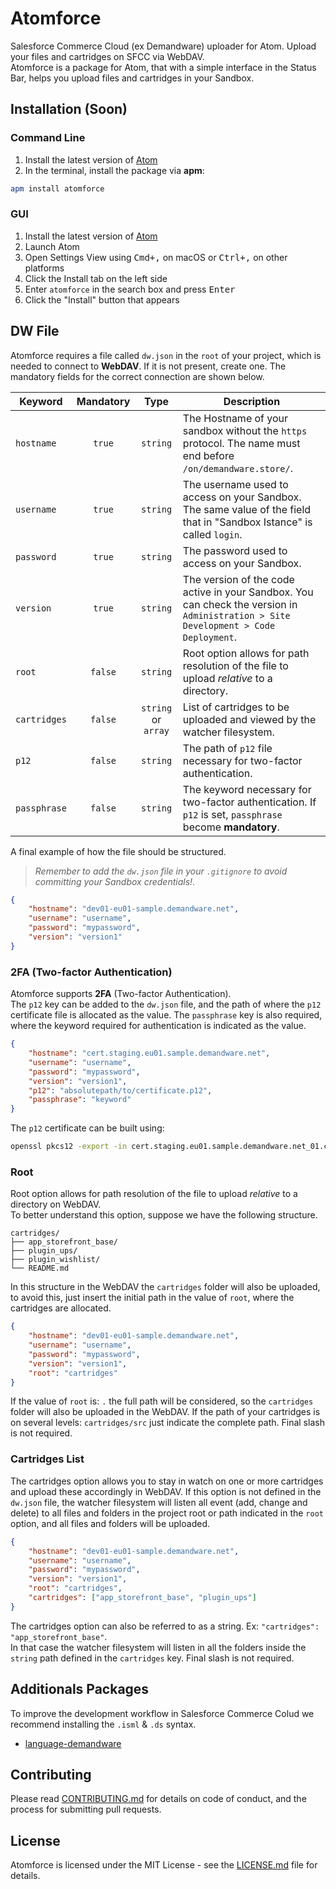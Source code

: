 # Atomforce

Salesforce Commerce Cloud (ex Demandware) uploader for Atom. Upload your files and cartridges on SFCC via WebDAV. <br />
Atomforce is a package for Atom, that with a simple interface in the Status Bar, helps you upload files and cartridges in your Sandbox.

## Installation (Soon)

### Command Line

1.  Install the latest version of [Atom](https://atom.io)
2.  In the terminal, install the package via **apm**:

```sh
apm install atomforce
```

### GUI

1.  Install the latest version of [Atom](https://atom.io)
1.  Launch Atom
1.  Open Settings View using <kbd>Cmd+,</kbd> on macOS or <kbd>Ctrl+,</kbd> on other platforms
1.  Click the Install tab on the left side
1.  Enter `atomforce` in the search box and press <kbd>Enter</kbd>
1.  Click the "Install" button that appears

## DW File

Atomforce requires a file called `dw.json` in the `root` of your project, which is needed to connect to **WebDAV**. If it is not present, create one. The mandatory fields for the correct connection are shown below.

| Keyword  | Mandatory | Type | Description |
|----------|:---------:|:----:|-------------|
| `hostname` | `true` | `string` | The Hostname of your sandbox without the `https` protocol. The name must end before `/on/demandware.store/`. |
| `username` | `true` | `string` | The username used to access on your Sandbox. The same value of the field that in "Sandbox Istance" is called `login`. |
| `password` | `true` | `string` | The password used to access on your Sandbox. |
| `version` | `true` | `string` | The version of the code active in your Sandbox. You can check the version in `Administration > Site Development > Code Deployment`. |
| `root` | `false` | `string` | Root option allows for path resolution of the file to upload *relative* to a directory. |
| `cartridges` | `false` | `string` or `array` | List of cartridges to be uploaded and viewed by the watcher filesystem. |
| `p12` | `false` | `string` | The path of `p12` file necessary for two-factor authentication. |
| `passphrase` | `false` | `string` | The keyword necessary for two-factor authentication. If `p12` is set, `passphrase` become **mandatory**. |

A final example of how the file should be structured. <br />
> *Remember to add the `dw.json` file in your `.gitignore` to avoid committing your Sandbox credentials!*.

```json
{
    "hostname": "dev01-eu01-sample.demandware.net",
    "username": "username",
    "password": "mypassword",
    "version": "version1"
}
```

### 2FA (Two-factor Authentication)

Atomforce supports **2FA** (Two-factor Authentication). <br />
The `p12` key can be added to the `dw.json` file, and the path of where the `p12` certificate file is allocated as the value. The `passphrase` key is also required, where the keyword required for authentication is indicated as the value.

```json
{
    "hostname": "cert.staging.eu01.sample.demandware.net",
    "username": "username",
    "password": "mypassword",
    "version": "version1",
    "p12": "absolutepath/to/certificate.p12",
    "passphrase": "keyword"
}
```

The `p12` certificate can be built using:

```bash
openssl pkcs12 -export -in cert.staging.eu01.sample.demandware.net_01.crt -inkey cert.staging.eu01.sample.demandware.net_01.key -out certificate.p12
```

### Root

Root option allows for path resolution of the file to upload *relative* to a directory on WebDAV. <br />
To better understand this option, suppose we have the following structure.

```
cartridges/
├── app_storefront_base/
├── plugin_ups/
├── plugin_wishlist/
└── README.md
```
In this structure in the WebDAV the `cartridges` folder will also be uploaded, to avoid this, just insert the initial path in the value of `root`, where the cartridges are allocated.

```json
{
    "hostname": "dev01-eu01-sample.demandware.net",
    "username": "username",
    "password": "mypassword",
    "version": "version1",
    "root": "cartridges"
}
```

If the value of `root` is: `.` the full path will be considered, so the `cartridges` folder will also be uploaded in the WebDAV. If the path of your cartridges is on several levels: `cartridges/src` just indicate the complete path. Final slash is not required.

### Cartridges List

The cartridges option allows you to stay in watch on one or more cartridges and upload these accordingly in WebDAV. If this option is not defined in the `dw.json` file, the watcher filesystem will listen all event (add, change and delete) to all files and folders in the project root or path indicated in the `root` option, and all files and folders will be uploaded.

```json
{
    "hostname": "dev01-eu01-sample.demandware.net",
    "username": "username",
    "password": "mypassword",
    "version": "version1",
    "root": "cartridges",
    "cartridges": ["app_storefront_base", "plugin_ups"]
}
```

The cartridges option can also be referred to as a string. Ex: `"cartridges": "app_storefront_base"`. <br />
In that case the watcher filesystem will listen in all the folders inside the `string` path defined in the `cartridges` key. Final slash is not required.

## Additionals Packages

To improve the development workflow in Salesforce Commerce Colud we recommend installing the `.isml` & `.ds` syntax.

-   [language-demandware](https://atom.io/packages/language-demandware)

## Contributing

Please read [CONTRIBUTING.md](https://github.com/matteobertoldo/atomforce/blob/master/CONTRIBUTING.md) for details on code of conduct, and the process for submitting pull requests.

## License

Atomforce is licensed under the MIT License - see the [LICENSE.md](https://github.com/matteobertoldo/atomforce/blob/master/LICENSE.md) file for details.
